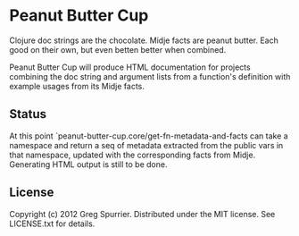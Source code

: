 # Peanut Butter Cup
Clojure doc strings are the chocolate. Midje facts are peanut butter. Each good on their own, but even betten better when combined.

Peanut Butter Cup will produce HTML documentation for projects combining the doc string and argument lists from a function's definition with example usages from its Midje facts.

## Status
At this point `peanut-butter-cup.core/get-fn-metadata-and-facts can take a namespace and return a seq of metadata extracted from the public vars in that namespace, updated with the corresponding facts from Midje. Generating HTML output is still to be done.

## License
Copyright (c) 2012 Greg Spurrier. Distributed under the MIT license. See LICENSE.txt for details.